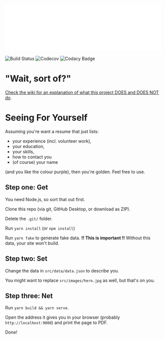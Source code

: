 <div align="center">
	<img src="header.svg" width="800" height="150" alt="">
</div>

![Build Status](http://k4y4k.theworkpc.com/api/badges/k4y4k/web-resume/status.svg?ref=refs/heads/main) ![Codecov](https://img.shields.io/codecov/c/gh/k4y4k/web-resume?logo=codecov&logoColor=white) ![Codacy Badge](https://app.codacy.com/project/badge/Grade/bbcbc83b00d84ab1b313f2f186ea2619)

# "Wait, sort of?"

[Check the wiki for an explanation of what this project DOES and DOES NOT do](https://github.com/k4y4k/web-resume/wiki/%22Wait,-sort-of%3F%22---What-data-this-project-supports).

# Seeing For Yourself

Assuming you're want a resume that just lists:

- your experience (incl. volunteer work),
- your education,
- your skills,
- how to contact you
- (of course) your name

(and you like the colour purple), then you're golden. Feel free to use.

## Step one: Get

You need Node.js, so sort that out first.

Clone this repo (via git, GitHub Desktop, or download as ZIP).

Delete the `.git/` folder.

Run `yarn install` (or `npm install`)

Run `yarn fake` to generate fake data. **!! This is important !!** Without this data, your site won't build.

## Step two: Set

Change the data in `src/data/data.json` to describe you.

You might want to replace `src/images/hero.jpg` as well, but that's on you.

## Step three: Net

Run `yarn build && yarn serve`.

Open the address it gives you in your browser (probably `http://localhost:9000`) and print the page to PDF.

Done!
